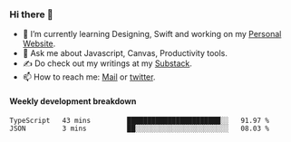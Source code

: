 ### Hi there 👋

- 🌱 I’m currently learning Designing, Swift and working on my [Personal Website](https://kvaishak.com/).
- 💬 Ask me about Javascript, Canvas,  Productivity tools. 
- :writing_hand: Do check out my writings at my [Substack](https://kvaishak.substack.com/).
- 📫 How to reach me: [Mail](mailto:vaishak.kaippanchery@gmail.com) or [twitter](https://twitter.com/kvaishack).


#### Weekly development breakdown

<!--START_SECTION:waka-->

```txt
TypeScript   43 mins         ███████████████████████░░   91.97 %
JSON         3 mins          ██░░░░░░░░░░░░░░░░░░░░░░░   08.03 %
```

<!--END_SECTION:waka-->
